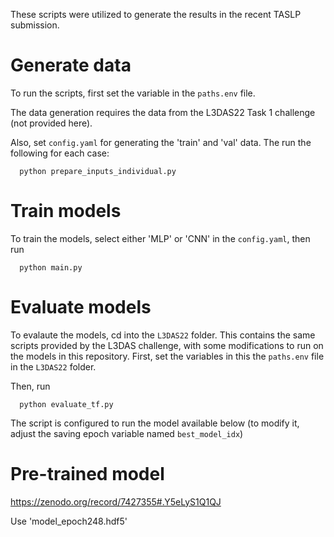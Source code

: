 These scripts were utilized to generate the results in the recent TASLP submission.

# Generate data
To run the scripts, first set the variable in the `paths.env` file.

The data generation requires the data from the L3DAS22 Task 1 challenge (not provided here).

Also, set `config.yaml` for generating the 'train' and 'val' data. The run the following for each case:

      python prepare_inputs_individual.py

# Train models

To train the models, select either 'MLP' or 'CNN' in the `config.yaml`, then run

      python main.py
      

# Evaluate models

To evalaute the models, cd into the `L3DAS22` folder. This contains the same scripts provided by the L3DAS challenge, with some modifications to run on the models in this repository. First, set the variables in this the `paths.env` file in the `L3DAS22` folder.

Then, run
      
      python evaluate_tf.py 

The script is configured to run the model available below (to modify it, adjust the saving epoch variable named `best_model_idx`)
      
# Pre-trained model
https://zenodo.org/record/7427355#.Y5eLyS1Q1QJ

Use 'model_epoch248.hdf5'
